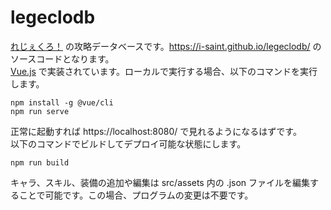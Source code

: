 # legeclodb

[れじぇくろ！](https://www.legend-clover.net/) の攻略データベースです。https://i-saint.github.io/legeclodb/ のソースコードとなります。  
[Vue.js](https://vuejs.org/) で実装されています。ローカルで実行する場合、以下のコマンドを実行します。
```
npm install -g @vue/cli
npm run serve
```
正常に起動すれば https://localhost:8080/ で見れるようになるはずです。  
以下のコマンドでビルドしてデプロイ可能な状態にします。
```
npm run build
```
キャラ、スキル、装備の追加や編集は src/assets 内の .json ファイルを編集することで可能です。この場合、プログラムの変更は不要です。